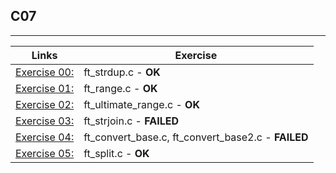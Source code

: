 ## C07
---------------------

Links | Exercise 
---------------------------|---------------------------
[Exercise 00:](/C07/ex00/) | ft_strdup.c - **OK**
[Exercise 01:](/C07/ex01/) | ft_range.c - **OK**
[Exercise 02:](/C07/ex02/) | ft_ultimate_range.c - **OK**
[Exercise 03:](/C07/ex03/) | ft_strjoin.c - **FAILED**
[Exercise 04:](/C07/ex04/) | ft_convert_base.c, ft_convert_base2.c - **FAILED**
[Exercise 05:](/C07/ex05/) | ft_split.c - **OK**